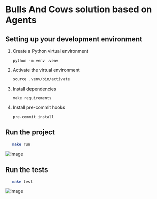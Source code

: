 # Bulls And Cows solution based on Agents


## Setting up your development environment

1. Create a Python virtual environment
   ```commandline
   python -m venv .venv
   ```
2. Activate the virtual environment
   ```commandline
   source .venv/bin/activate
   ```
3. Install dependencies
   ```commandline
   make requirements
   ```
4. Install pre-commit hooks
   ```commandline
   pre-commit install
   ```


## Run the project
```bash
   make run
```
![image](https://github.com/user-attachments/assets/8dfc7caf-43aa-45b6-9efe-2e496d1a3efc)



## Run the tests

```bash
   make test
```
![image](https://github.com/user-attachments/assets/0c8c07c9-e480-44d2-981b-3cc15abe96bc)
